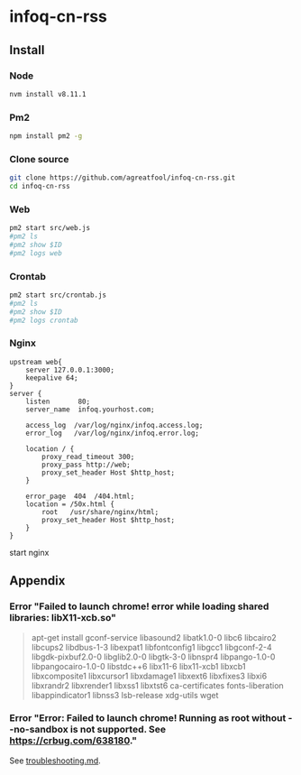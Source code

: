 # infoq-cn-rss

## Install
### Node
```bash
nvm install v8.11.1
```

### Pm2
```bash
npm install pm2 -g
```

### Clone source
```bash
git clone https://github.com/agreatfool/infoq-cn-rss.git
cd infoq-cn-rss
```

### Web
```bash
pm2 start src/web.js
#pm2 ls
#pm2 show $ID
#pm2 logs web
```

### Crontab
```bash
pm2 start src/crontab.js
#pm2 ls
#pm2 show $ID
#pm2 logs crontab
```

### Nginx
```nginx
upstream web{
    server 127.0.0.1:3000;
    keepalive 64;
}
server {
    listen       80;
    server_name  infoq.yourhost.com;

    access_log  /var/log/nginx/infoq.access.log;
    error_log   /var/log/nginx/infoq.error.log;

    location / {
        proxy_read_timeout 300;
        proxy_pass http://web;
        proxy_set_header Host $http_host;
    }

    error_page  404  /404.html;
    location = /50x.html {
        root   /usr/share/nginx/html;
        proxy_set_header Host $http_host;
    }
}
```
start nginx

## Appendix
### Error "Failed to launch chrome! error while loading shared libraries: libX11-xcb.so"

> apt-get install gconf-service libasound2 libatk1.0-0 libc6 libcairo2 libcups2 libdbus-1-3 libexpat1 libfontconfig1 libgcc1 libgconf-2-4 libgdk-pixbuf2.0-0 libglib2.0-0 libgtk-3-0 libnspr4 libpango-1.0-0 libpangocairo-1.0-0 libstdc++6 libx11-6 libx11-xcb1 libxcb1 libxcomposite1 libxcursor1 libxdamage1 libxext6 libxfixes3 libxi6 libxrandr2 libxrender1 libxss1 libxtst6 ca-certificates fonts-liberation libappindicator1 libnss3 lsb-release xdg-utils wget

### Error "Error: Failed to launch chrome! Running as root without --no-sandbox is not supported. See https://crbug.com/638180."

See [troubleshooting.md](https://github.com/GoogleChrome/puppeteer/blob/master/docs/troubleshooting.md#setting-up-chrome-linux-sandbox).